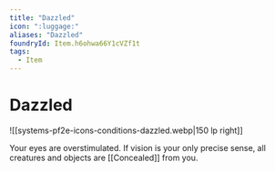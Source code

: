 ```yaml
---
title: "Dazzled"
icon: ":luggage:"
aliases: "Dazzled"
foundryId: Item.h6ohwa66Y1cVZf1t
tags:
  - Item
---
```


# Dazzled
![[systems-pf2e-icons-conditions-dazzled.webp|150 lp right]]

Your eyes are overstimulated. If vision is your only precise sense, all creatures and objects are [[Concealed]] from you.


